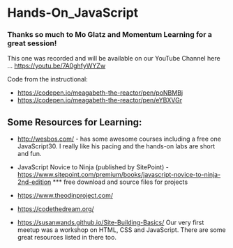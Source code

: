 # Hands-On_JavaScript

### Thanks so much to Mo Glatz and Momentum Learning for a great session! 
This one was recorded and will be available on our YouTube Channel here ... https://youtu.be/7A0ghfyWYZw

Code from the instructional:
- https://codepen.io/meagabeth-the-reactor/pen/poNBMBj
- https://codepen.io/meagabeth-the-reactor/pen/eYBXVGr

## Some Resources for Learning:

- http://wesbos.com/ - has some awesome courses including a free one JavaScript30. I really like his pacing and the hands-on labs are short and fun.

- JavaScript Novice to Ninja (published by SitePoint) - https://www.sitepoint.com/premium/books/javascript-novice-to-ninja-2nd-edition *** free download and source files for projects
- https://www.theodinproject.com/
- https://codethedream.org/
- https://susanwands.github.io/Site-Building-Basics/ Our very first meetup was a workshop on HTML, CSS and JavaScript. There are some great resources listed in there too.
